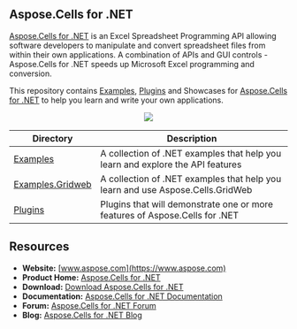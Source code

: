 ## Aspose.Cells for .NET

[Aspose.Cells for .NET](https://products.aspose.com/cells/net) is an Excel Spreadsheet Programming API allowing software developers to manipulate and convert spreadsheet files from within their own applications. A combination of APIs and GUI controls - Aspose.Cells for .NET speeds up Microsoft Excel programming and conversion.

This repository contains [Examples](Examples), [Plugins](Plugins) and Showcases for [Aspose.Cells for .NET](https://products.aspose.com/cells/net) to help you learn and write your own applications.

<p align="center">
  <a title="Download ZIP" href="https://github.com/aspose-cells/Aspose.Cells-for-.NET/archive/master.zip">
    <img src="http://i.imgur.com/hwNhrGZ.png" />
  </a>
</p>


Directory | Description
--------- | -----------
[Examples](Examples)  | A collection of .NET examples that help you learn and explore the API features
[Examples.Gridweb](Examples.GridWeb)  | A collection of .NET examples that help you learn and use Aspose.Cells.GridWeb
[Plugins](Plugins)  | Plugins that will demonstrate one or more features of Aspose.Cells for .NET


## Resources

* **Website:** [www.aspose.com](https://www.aspose.com)
* **Product Home:** [Aspose.Cells for .NET](https://products.aspose.com/cells/net)
* **Download:** [Download Aspose.Cells for .NET](https://downloads.aspose.com/cells/net)
* **Documentation:** [Aspose.Cells for .NET Documentation](https://docs.aspose.com//display/cellsnet/Home)
* **Forum:** [Aspose.Cells for .NET Forum](https://forum.aspose.com/c/cells)
* **Blog:** [Aspose.Cells for .NET Blog](https://blog.aspose.com/category/aspose-products/aspose-cells-product-family/)
